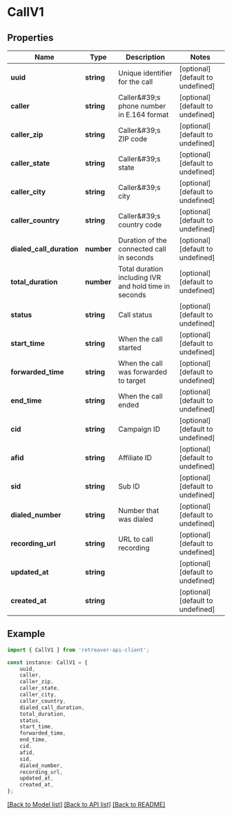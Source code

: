 # CallV1


## Properties

Name | Type | Description | Notes
------------ | ------------- | ------------- | -------------
**uuid** | **string** | Unique identifier for the call | [optional] [default to undefined]
**caller** | **string** | Caller\&#39;s phone number in E.164 format | [optional] [default to undefined]
**caller_zip** | **string** | Caller\&#39;s ZIP code | [optional] [default to undefined]
**caller_state** | **string** | Caller\&#39;s state | [optional] [default to undefined]
**caller_city** | **string** | Caller\&#39;s city | [optional] [default to undefined]
**caller_country** | **string** | Caller\&#39;s country code | [optional] [default to undefined]
**dialed_call_duration** | **number** | Duration of the connected call in seconds | [optional] [default to undefined]
**total_duration** | **number** | Total duration including IVR and hold time in seconds | [optional] [default to undefined]
**status** | **string** | Call status | [optional] [default to undefined]
**start_time** | **string** | When the call started | [optional] [default to undefined]
**forwarded_time** | **string** | When the call was forwarded to target | [optional] [default to undefined]
**end_time** | **string** | When the call ended | [optional] [default to undefined]
**cid** | **string** | Campaign ID | [optional] [default to undefined]
**afid** | **string** | Affiliate ID | [optional] [default to undefined]
**sid** | **string** | Sub ID | [optional] [default to undefined]
**dialed_number** | **string** | Number that was dialed | [optional] [default to undefined]
**recording_url** | **string** | URL to call recording | [optional] [default to undefined]
**updated_at** | **string** |  | [optional] [default to undefined]
**created_at** | **string** |  | [optional] [default to undefined]

## Example

```typescript
import { CallV1 } from 'retreaver-api-client';

const instance: CallV1 = {
    uuid,
    caller,
    caller_zip,
    caller_state,
    caller_city,
    caller_country,
    dialed_call_duration,
    total_duration,
    status,
    start_time,
    forwarded_time,
    end_time,
    cid,
    afid,
    sid,
    dialed_number,
    recording_url,
    updated_at,
    created_at,
};
```

[[Back to Model list]](../README.md#documentation-for-models) [[Back to API list]](../README.md#documentation-for-api-endpoints) [[Back to README]](../README.md)
